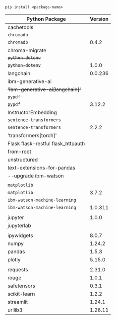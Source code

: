 `pip install <package-name>`

| Python Package                     | Version |
| ---------------------------------- | ------- |
| cachetools                         |         |
| `chromadb`                         |         |
| `chromadb`                         | 0.4.2   |
| chroma-migrate                     |         |
| ~~`python-dotenv`~~                |         |
| ~~`python-dotenv`~~                | 1.0.0   |
| langchain                          | 0.0.236 |
| ibm-generative-ai                  |         |
| ~~'ibm-generative-ai[langchain]'~~ |         |
| `pypdf`                            |         |
| `pypdf`                            | 3.12.2  |
| InstructorEmbedding                |         |
| `sentence-transformers`            |         |
| `sentence-transformers`            | 2.2.2   |
| 'transformers[torch]'              |         |
| Flask flask-restful flask_httpauth |         |
| from-root                          |         |
| unstructured                       |         |
| text-extensions-for-pandas         |         |
| --upgrade ibm-watson               |         |
|                                    |         |
| `matplotlib`                       |         |
| `matplotlib`                       | 3.7.2   |
| `ibm-watson-machine-learning`      |         |
| `ibm-watson-machine-learning`      | 1.0.311 |
|                                    |         |
| jupyter                            | 1.0.0   |
| jupyterlab                         |         |
|                                    |         |
| ipywidgets                         | 8.0.7   |
| numpy                              | 1.24.2  |
| pandas                             | 1.5.3   |
| plotly                             | 5.15.0  |
|                                    |         |
| requests                           | 2.31.0  |
| rouge                              | 1.0.1   |
| safetensors                        | 0.3.1   |
| scikit-learn                       | 1.2.2   |
| streamlit                          | 1.24.1  |
| urllib3                            | 1.26.11 |